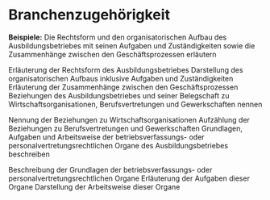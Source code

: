 # Branchenzugehörigkeit

**Beispiele:** Die Rechtsform und den organisatorischen Aufbau des Ausbildungsbetriebes mit seinen Aufgaben und Zuständigkeiten sowie die Zusammenhänge zwischen den Geschäftsprozessen erläutern

Erläuterung der Rechtsform des Ausbildungsbetriebes
Darstellung des organisatorischen Aufbaus inklusive Aufgaben und Zuständigkeiten
Erläuterung der Zusammenhänge zwischen den Geschäftsprozessen
Beziehungen des Ausbildungsbetriebes und seiner Belegschaft zu Wirtschaftsorganisationen, Berufsvertretungen und Gewerkschaften nennen

Nennung der Beziehungen zu Wirtschaftsorganisationen
Aufzählung der Beziehungen zu Berufsvertretungen und Gewerkschaften
Grundlagen, Aufgaben und Arbeitsweise der betriebsverfassungs- oder personalvertretungsrechtlichen Organe des Ausbildungsbetriebes beschreiben

Beschreibung der Grundlagen der betriebsverfassungs- oder personalvertretungsrechtlichen Organe
Erläuterung der Aufgaben dieser Organe
Darstellung der Arbeitsweise dieser Organe
